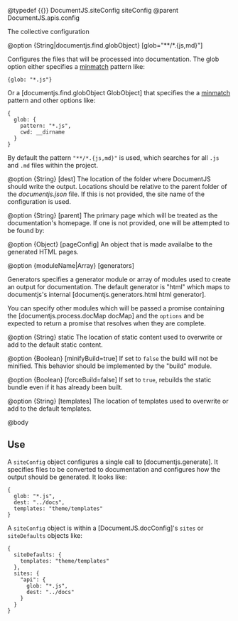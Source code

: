 @typedef {{}} DocumentJS.siteConfig siteConfig
@parent DocumentJS.apis.config

The collective configuration 


@option {String|documentjs.find.globObject} [glob="**/*.\{js,md\}"] 

Configures the files that will be processed into documentation. The glob
option either specifies a [minmatch](https://github.com/isaacs/minimatch) 
pattern like:

    {glob: "*.js"}

Or a [documentjs.find.globObject GlobObject] that specifies the 
a [minmatch](https://github.com/isaacs/minimatch) pattern and
other options like:

    {
      glob: {
        pattern: "*.js",
        cwd: __dirname  
      }
    }

By default the pattern `"**/*.{js,md}"` is used, which
searches for all `.js` and `.md` files within the project.

@option {String} [dest] The location of the folder where DocumentJS should
write the output. Locations should be relative to the parent folder of the 
_documentjs.json_ file. If this is not provided, the site name of the configuration
is used.

@option {String} [parent] The primary page which will be treated as the documentation's 
homepage.  If one is not provided, one will be attempted to be found by:

@option {Object} [pageConfig] An object that is made availalbe to the generated HTML pages.


@option {moduleName|Array<moduleName>} [generators]

Generators specifies a generator module or array of modules used to create an 
output for documentation. The default generator is "html" which maps
to documentjs's internal [documentjs.generators.html html generator].

You can specify other modules which will be passed a promise containing
the [documentjs.process.docMap docMap] and the `options` and be expected
to return a promise that resolves when they are complete.

@option {String} static The location of static content used to overwrite or
add to the default static content.

@option {Boolean} [minifyBuild=true] If set to `false` the build will not 
be minified. This behavior should be implemented by the "build" module.

@option {Boolean} [forceBuild=false] If set to `true`, rebuilds the 
static bundle even if it has already been built.

@option {String} [templates] The location of templates used to overwrite or
add to the default templates.

@body 

## Use

A `siteConfig` object configures a single call to [documentjs.generate].  It 
specifies files to be converted to documentation and configures how the output should be 
generated.  It looks like:

    {
      glob: "*.js",
      dest: "../docs",
      templates: "theme/templates"
    }


A `siteConfig` object is within a [DocumentJS.docConfig]'s `sites` or `siteDefaults`
objects like:

    {
      siteDefaults: {
        templates: "theme/templates"
      },
      sites: {
        "api": {
          glob: "*.js",
          dest: "../docs"
        }
      }
    }



